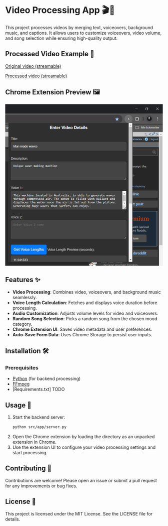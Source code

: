 # Video Processing App 🎬🎵  

This project processes videos by merging text, voiceovers, background music, and captions. It allows users to customize voiceovers, video volume, and song selection while ensuring high-quality output.

## Processed Video Example 🎥  
[Original video (streamable)](https://streamable.com/48ufwf)

[Processed video (streamable)](https://streamable.com/eg8vlc)

## Chrome Extension Preview 🖼️  
<img src="showcase/extension.PNG" width="640" alt="Chrome Extension Preview">

## Features ✨  
- **Video Processing**: Combines video, voiceovers, and background music seamlessly.  
- **Voice Length Calculation**: Fetches and displays voice duration before processing.  
- **Audio Customization**: Adjusts volume levels for video and voiceovers.  
- **Random Song Selection**: Picks a random song from the chosen mood category.  
- **Chrome Extension UI**: Saves video metadata and user preferences.  
- **Auto-Save Form Data**: Uses Chrome Storage to persist user inputs.  

## Installation 🛠️  

### Prerequisites  
- [Python](https://www.python.org/) (for backend processing)  
- [FFmpeg](https://ffmpeg.org/download.html)
- [Requirements.txt] TODO

## Usage 🚀

1. Start the backend server:
    ```sh
    python src/app/server.py
    ```
2. Open the Chrome extension by loading the  directory as an unpacked extension in Chrome.
3. Use the extension UI to configure your video processing settings and start processing.

## Contributing 🤝

Contributions are welcome! Please open an issue or submit a pull request for any improvements or bug fixes.

## License 📄

This project is licensed under the MIT License. See the LICENSE file for details.
